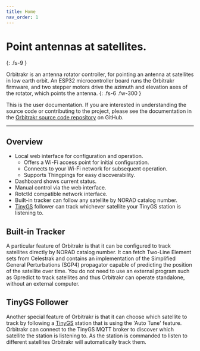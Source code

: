 ```yaml
---
title: Home
nav_order: 1
---
```


# Point antennas at satellites.
{: .fs-9 }

Orbitrakr is an antenna rotator controller, for pointing an antenna at satellites in low earth orbit. An ESP32 microcontroller board runs the Orbitrakr firmware, and two stepper motors drive the azimuth and elevation axes of the rotator, which points the antenna.
{: .fs-6 .fw-300 }

This is the user documentation. If you are interested in understanding the source code or contributing to the project, please see the documentation in the [Orbitrakr source code repository](https://github.com/mdkendall/Orbitrakr) on GitHub.

---

## Overview

- Local web interface for configuration and operation.
    - Offers a Wi-Fi access point for initial configuration.
    - Connects to your Wi-Fi network for subsequent operation.
    - Supports Thingpings for easy discoverability.
- Dashboard shows current status.
- Manual control via the web interface.
- Rotctld compatible network interface.
- Built-in tracker can follow any satellite by NORAD catalog number.
- [TinyGS](https://tinygs.com/) follower can track whichever satellite your TinyGS station is listening to.

## Built-in Tracker

A particular feature of Orbitrakr is that it can be configured to track satellites directly by NORAD catalog number. It can fetch Two-Line Element sets from Celestrak and contains an implementation of the Simplified General Perturbations (SGP4) propagator capable of predicting the position of the satellite over time. You do not need to use an external program such as Gpredict to track satellites and thus Orbitrakr can operate standalone, without an external computer.

## TinyGS Follower

Another special feature of Orbitrakr is that it can choose which satellite to track by following a [TinyGS](https://tinygs.com/) station that is using the 'Auto Tune' feature. Orbitrakr can connect to the TinyGS MQTT broker to discover which satellite the station is listening to. As the station is commanded to listen to different satellites Orbitrakr will automatically track them.
